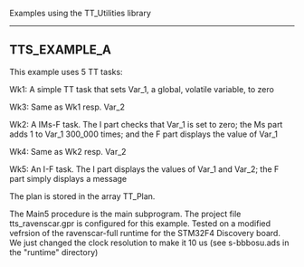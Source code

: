 Examples using the TT_Utilities library

-------------
TTS_EXAMPLE_A
-------------
This example uses 5 TT tasks:

  Wk1: A simple TT task that sets Var_1, a global, volatile variable, to zero
  
  Wk3: Same as Wk1 resp. Var_2
  
  Wk2: A IMs-F task. The I part checks that Var_1 is set to zero; the Ms part adds 1 to Var_1 300_000 times; and the F part displays the value of Var_1
  
  Wk4: Same as Wk2 resp. Var_2
  
  Wk5: An I-F task. The I part displays the values of Var_1 and Var_2; the F part simply displays a message
  
  
The plan is stored in the array TT_Plan.

The Main5 procedure is the main subprogram.
The project file tts_ravenscar.gpr is configured for this example.
Tested on a modified vefrsion of the ravenscar-full runtime for the STM32F4 Discovery board. 
We just changed the clock resolution to make it 10 us (see s-bbbosu.ads in the "runtime" directory)
